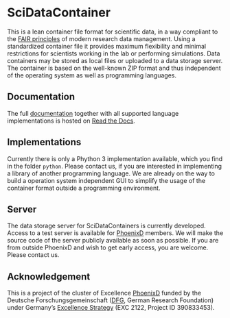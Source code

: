 # SciDataContainer

This is a lean container file format for scientific data, in a way compliant to the [FAIR principles](https://en.wikipedia.org/wiki/FAIR_data) of modern research data management. Using a standardized container file it provides maximum flexibility and minimal restrictions for scientists working in the lab or performing simulations. Data containers may be stored as local files or uploaded to a data storage server. The container is based on the well-known ZIP format and thus independent of the operating system as well as programming languages.

## Documentation

The full [documentation](https://github.com/reincas/scidatacontainer) together with all supported language implementations is hosted on [Read the Docs](https://readthedocs.org/).

## Implementations

Currently there is only a Phython 3 implementation available, which you find in the folder `python`. Please contact us, if you are interested in implementing a library of another programming language. We are already on the way to build a operation system independent GUI to simplify the usage of the container format outside a programming environment.

## Server

The data storage server for SciDataContainers is currently developed. Access to a test server is available for [PhoenixD](https://www.phoenixd.uni-hannover.de) members. We will make the source code of the server publicly available as soon as possible. If you are from outside PhoenixD and wish to get early access, you are welcome. Please contact us.

## Acknowledgement

This is a project of the cluster of Excellence [PhoenixD](https://www.phoenixd.uni-hannover.de) funded by the Deutsche Forschungsgemeinschaft ([DFG](https://www.dfg.de/en/), German Research Foundation) under Germany’s [Excellence Strategy](https://www.dfg.de/en/research_funding/programmes/excellence_strategy/index.html) (EXC 2122, Project ID 390833453).

